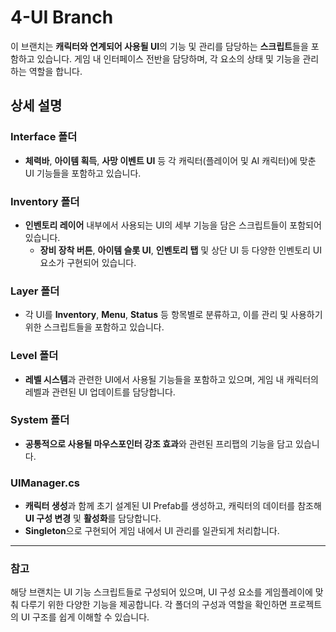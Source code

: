 # 4-UI Branch

이 브랜치는 **캐릭터와 연계되어 사용될 UI**의 기능 및 관리를 담당하는 **스크립트**들을 포함하고 있습니다. 게임 내 인터페이스 전반을 담당하며, 각 요소의 상태 및 기능을 관리하는 역할을 합니다.

## 상세 설명

### Interface 폴더
- **체력바**, **아이템 획득**, **사망 이벤트 UI** 등 각 캐릭터(플레이어 및 AI 캐릭터)에 맞춘 UI 기능들을 포함하고 있습니다.

### Inventory 폴더
- **인벤토리 레이어** 내부에서 사용되는 UI의 세부 기능을 담은 스크립트들이 포함되어 있습니다.
  - **장비 장착 버튼**, **아이템 슬롯 UI**, **인벤토리 탭** 및 상단 UI 등 다양한 인벤토리 UI 요소가 구현되어 있습니다.

### Layer 폴더
- 각 UI를 **Inventory**, **Menu**, **Status** 등 항목별로 분류하고, 이를 관리 및 사용하기 위한 스크립트들을 포함하고 있습니다.

### Level 폴더
- **레벨 시스템**과 관련한 UI에서 사용될 기능들을 포함하고 있으며, 게임 내 캐릭터의 레벨과 관련된 UI 업데이트를 담당합니다.

### System 폴더
- **공통적으로 사용될 마우스포인터 강조 효과**와 관련된 프리팹의 기능을 담고 있습니다.

### UIManager.cs
- **캐릭터 생성**과 함께 초기 설계된 UI Prefab를 생성하고, 캐릭터의 데이터를 참조해 **UI 구성 변경** 및 **활성화**를 담당합니다. 
- **Singleton**으로 구현되어 게임 내에서 UI 관리를 일관되게 처리합니다.

---

### 참고

해당 브랜치는 UI 기능 스크립트들로 구성되어 있으며, UI 구성 요소를 게임플레이에 맞춰 다루기 위한 다양한 기능을 제공합니다. 각 폴더의 구성과 역할을 확인하면 프로젝트의 UI 구조를 쉽게 이해할 수 있습니다.
